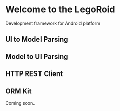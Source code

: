 # **Welcome to the LegoRoid**

Development framework for Android platform

## UI to Model Parsing


## Model to UI Parsing

## HTTP REST Client

## ORM Kit
Coming soon..
